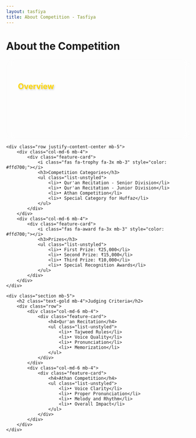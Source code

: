 ```yaml
---
layout: tasfiya
title: About Competition - Tasfiya
---
```


<div class="islamic-decoration">
    <h1>About the Competition</h1>
</div>

<div class="about-content">
    <div class="section mb-5">
        <h2 class="text-gold mb-4">Overview</h2>
        <p class="lead">
            The Tasfiya Competition is a prestigious Qur'an recitation and Athan competition that brings together talented individuals from across Delhi to showcase their beautiful voices in reciting the Holy Qur'an and performing the call to prayer.
        </p>
    </div>

    <div class="row justify-content-center mb-5">
        <div class="col-md-6 mb-4">
            <div class="feature-card">
                <i class="fas fa-trophy fa-3x mb-3" style="color: #ffd700;"></i>
                <h3>Competition Categories</h3>
                <ul class="list-unstyled">
                    <li>• Qur'an Recitation - Senior Division</li>
                    <li>• Qur'an Recitation - Junior Division</li>
                    <li>• Athan Competition</li>
                    <li>• Special Category for Huffaz</li>
                </ul>
            </div>
        </div>
        <div class="col-md-6 mb-4">
            <div class="feature-card">
                <i class="fas fa-award fa-3x mb-3" style="color: #ffd700;"></i>
                <h3>Prizes</h3>
                <ul class="list-unstyled">
                    <li>• First Prize: ₹25,000</li>
                    <li>• Second Prize: ₹15,000</li>
                    <li>• Third Prize: ₹10,000</li>
                    <li>• Special Recognition Awards</li>
                </ul>
            </div>
        </div>
    </div>

    <div class="section mb-5">
        <h2 class="text-gold mb-4">Judging Criteria</h2>
        <div class="row">
            <div class="col-md-6 mb-4">
                <div class="feature-card">
                    <h4>Qur'an Recitation</h4>
                    <ul class="list-unstyled">
                        <li>• Tajweed Rules</li>
                        <li>• Voice Quality</li>
                        <li>• Pronunciation</li>
                        <li>• Memorization</li>
                    </ul>
                </div>
            </div>
            <div class="col-md-6 mb-4">
                <div class="feature-card">
                    <h4>Athan Competition</h4>
                    <ul class="list-unstyled">
                        <li>• Voice Clarity</li>
                        <li>• Proper Pronunciation</li>
                        <li>• Melody and Rhythm</li>
                        <li>• Overall Impact</li>
                    </ul>
                </div>
            </div>
        </div>
    </div>
</div>

<style>
.text-gold {
    color: #ffd700;
    text-shadow: 2px 2px 4px rgba(0, 0, 0, 0.2);
}

.section {
    background: rgba(255, 255, 255, 0.03);
    padding: 2rem;
    border-radius: 15px;
    backdrop-filter: blur(10px);
    transform: translateY(0);
    transition: transform 0.3s ease, background 0.3s ease;
}

.section:hover {
    transform: translateY(-5px);
    background: rgba(255, 255, 255, 0.05);
}

.feature-card {
    background: rgba(255, 255, 255, 0.03);
    padding: 2rem;
    border-radius: 15px;
    backdrop-filter: blur(10px);
    transition: all 0.3s cubic-bezier(0.4, 0, 0.2, 1);
    border: 1px solid rgba(255, 215, 0, 0.1);
    height: 100%;
    animation: fadeIn 0.5s ease-out calc(var(--animation-order, 0) * 0.1s) both;
}

.feature-card:hover {
    transform: translateY(-5px) scale(1.02);
    border-color: rgba(255, 215, 0, 0.3);
    box-shadow: 0 10px 20px rgba(0, 0, 0, 0.2);
}

.feature-card i {
    transition: transform 0.3s ease;
}

.feature-card:hover i {
    transform: scale(1.1) rotate(5deg);
}

.feature-card ul li {
    position: relative;
    padding-left: 1.5rem;
    margin-bottom: 0.8rem;
    opacity: 0.9;
    transition: opacity 0.3s ease, transform 0.3s ease;
}

.feature-card ul li:before {
    content: '•';
    color: #ffd700;
    position: absolute;
    left: 0;
    transition: transform 0.3s ease;
}

.feature-card:hover ul li {
    opacity: 1;
    transform: translateX(5px);
}

.feature-card:hover ul li:before {
    transform: scale(1.2);
}

@keyframes fadeIn {
    from { opacity: 0; transform: translateY(-20px); }
    to { opacity: 1; transform: translateY(0); }
}

@keyframes slideIn {
    from { opacity: 0; transform: translateX(-20px); }
    to { opacity: 1; transform: translateX(0); }
}

.lead {
    animation: slideIn 0.5s ease-out 0.2s both;
}

@media (max-width: 768px) {
    .feature-card {
        margin-bottom: 1rem;
    }
    
    .section {
        padding: 1.5rem;
    }
}
</style> 
